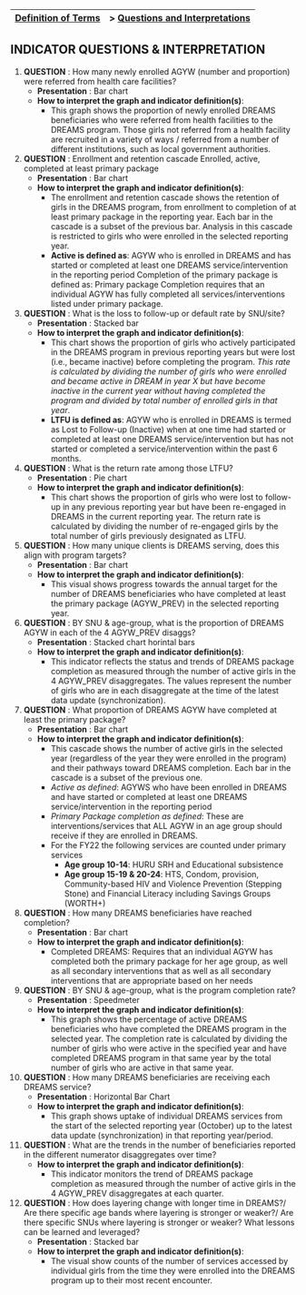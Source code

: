  |  [Definition of Terms](https://ecyola.github.io) | > [Questions and Interpretations](https://ecyola.github.io/indicators)|
 |---|---|

## INDICATOR QUESTIONS & INTERPRETATION
1. **QUESTION** : How many newly enrolled AGYW (number and proportion) were referred from health care facilities? 
    - **Presentation** : Bar chart
    - **How to interpret the graph and indicator definition(s)**: 
        - This graph shows the proportion of newly enrolled DREAMS beneficiaries who were referred from health facilities to the DREAMS program. Those girls not referred from a health facility are recruited in a variety of ways / referred from a number of different institutions, such as local government authorities.
2. **QUESTION** : Enrollment and retention cascade Enrolled, active, completed at least primary package
    - **Presentation** : Bar chart
    - **How to interpret the graph and indicator definition(s)**: 
        - The enrollment and retention cascade shows the retention of girls in the DREAMS program, from enrollment to completion of at least primary package in the reporting year. Each bar in the cascade is a subset of the previous bar. Analysis in this cascade is restricted to girls who were enrolled in the selected reporting year.
        - **Active is defined as**: AGYW who is enrolled in DREAMS and has started or completed at least one DREAMS service/intervention in the reporting period Completion of the primary package is defined as: Primary package Completion requires that an individual AGYW has fully completed all services/interventions listed under primary package.
3. **QUESTION** : What is the loss to follow-up or default rate by SNU/site?
    - **Presentation** : Stacked bar
    - **How to interpret the graph and indicator definition(s)**:
        - This chart shows the proportion of girls who actively participated in the DREAMS program in previous reporting years but were lost (i.e., became inactive) before completing the program. _This rate is calculated by dividing the number of girls who were enrolled and became active in DREAM in year X  but have become inactive in the current year without having completed the program and  divided by total number of enrolled girls in that year_.
        - **LTFU is defined as**: AGYW who is enrolled in DREAMS is termed as Lost to Follow-up (Inactive) when at one time had started or completed at least one DREAMS service/intervention but has not started or completed a service/intervention within the past 6 months.
4. **QUESTION** : What is the return rate among those LTFU?
    - **Presentation** : Pie chart 
    - **How to interpret the graph and indicator definition(s)**:
        - This chart shows the proportion of girls who were lost to follow-up in any previous reporting year but have been re-engaged in DREAMS in the current reporting year. The return rate is calculated by dividing the number of re-engaged girls by the total number of girls previously designated as LTFU.
5. **QUESTION** : How many unique clients is DREAMS serving, does this align with program targets?
    - **Presentation** : Bar chart 
    - **How to interpret the graph and indicator definition(s)**:
        - This visual shows progress towards the annual target for the number of DREAMS beneficiaries who have completed at least the primary package (AGYW_PREV) in the selected reporting year. 
6. **QUESTION** : BY SNU & age-group, what is the proportion of DREAMS AGYW in each of the 4 AGYW_PREV disaggs?
    - **Presentation** : Stacked chart horintal bars
    - **How to interpret the graph and indicator definition(s)**:
        - This indicator reflects the status and trends of DREAMS package completion as measured through the number of active girls in the 4 AGYW_PREV disaggregates. The values represent the number of girls who are in each disaggregate at the time of the latest data update (synchronization).
7. **QUESTION** : What proportion of DREAMS AGYW have completed at least the primary package?
    - **Presentation** : Bar chart
    - **How to interpret the graph and indicator definition(s)**:
        - This cascade shows the number of active girls in the selected year (regardless of the year they were enrolled in the program) and their pathways toward DREAMS completion. Each bar in the cascade is a subset of the previous one.
        - _Active as defined_: AGYWS who have been enrolled in DREAMS and have started or completed at least one DREAMS service/intervention in the reporting period
        - _Primary Package completion as defined_: These are interventions/services that ALL AGYW in an age group should receive if they are enrolled in DREAMS.
        - For the FY22 the following services are counted under primary services 
            - **Age group 10-14**: HURU SRH and Educational subsistence
            - **Age group 15-19 & 20-24**: HTS, Condom, provision, Community-based HIV and Violence Prevention (Stepping Stone) and Financial Literacy including Savings Groups (WORTH+)
8. **QUESTION** : How many DREAMS beneficiaries have reached completion?
    - **Presentation** : Bar chart
    - **How to interpret the graph and indicator definition(s)**:
        - Completed DREAMS: Requires that an individual AGYW has completed both the primary package for her age group, as well as all secondary interventions that as well as all secondary interventions that are appropriate based on her needs
9. **QUESTION** : BY SNU & age-group, what is the program completion rate?
    - **Presentation** : Speedmeter
    - **How to interpret the graph and indicator definition(s)**:
        - This graph shows the percentage of active DREAMS beneficiaries who have completed the DREAMS program in the selected year. The completion rate is calculated by dividing the number of girls who were active in the specified year and have completed DREAMS program in that same year by the total number of girls who are active in that same year.
10. **QUESTION** : How many DREAMS beneficiaries are receiving each DREAMS service?
    - **Presentation** : Horizontal Bar Chart
    - **How to interpret the graph and indicator definition(s)**:
        - This graph shows uptake of individual DREAMS services from the start of the selected reporting year (October) up to the latest data update (synchronization) in that reporting year/period. 
11. **QUESTION** : What are the trends in the number of beneficiaries reported in the different numerator disaggregates over time?
    - **How to interpret the graph and indicator definition(s)**:
        - This indicator monitors the trend of DREAMS package completion as measured through the number of active girls in the 4 AGYW_PREV disaggregates at each quarter.
12. **QUESTION** : How does layering change with longer time in DREAMS?/ Are there specific age bands where layering is stronger or weaker?/ Are there specific SNUs where layering is stronger or weaker? What lessons can be learned and leveraged? 
    - **Presentation** : Stacked bar
    - **How to interpret the graph and indicator definition(s)**:
        - The visual show counts of the number of services accessed by individual girls from the time they were enrolled into the DREAMS program up to their most recent encounter. 

